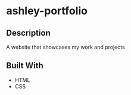 # ashley-portfolio

## Description
A website that showcases my work and projects

## Built With
* HTML
* CSS
